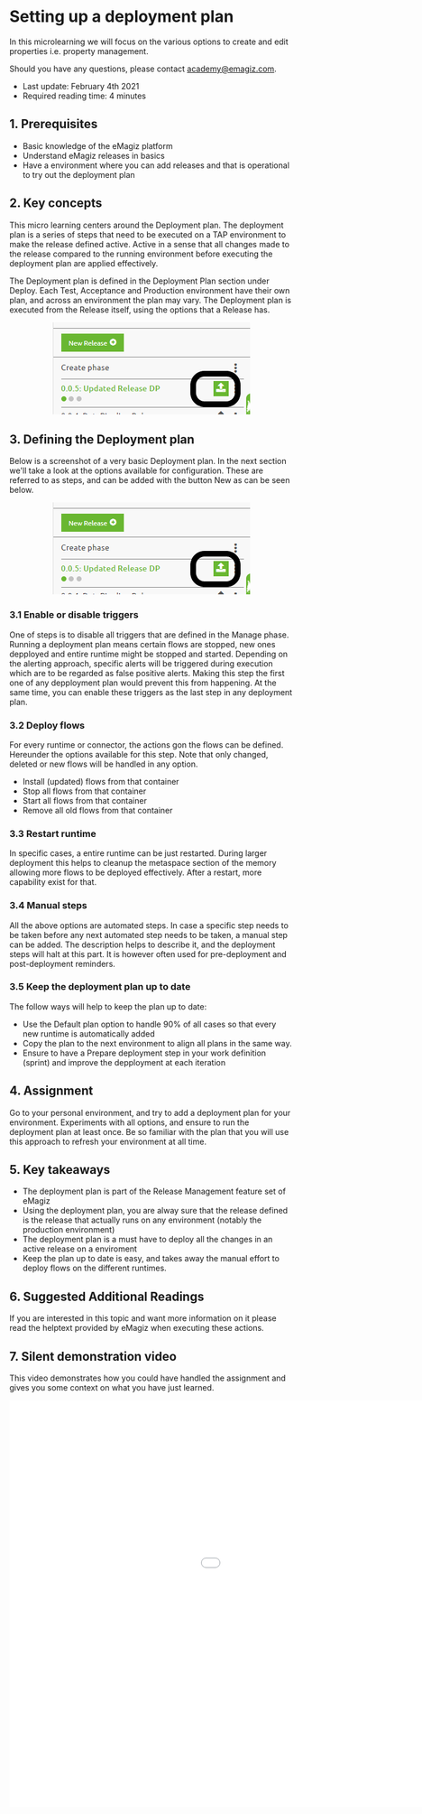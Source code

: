 # Setting up a deployment plan

In this microlearning we will focus on the various options to create and edit properties i.e. property management.

Should you have any questions, please contact academy@emagiz.com.

- Last update: February 4th 2021
- Required reading time: 4 minutes

## 1. Prerequisites
- Basic knowledge of the eMagiz platform
- Understand eMagiz releases in basics
- Have a environment where you can add releases and that is operational to try out the deployment plan

## 2. Key concepts
This micro learning centers around the Deployment plan. The deployment plan is a series of steps that need to be executed on a TAP environment to make the release defined active. Active in a sense that all changes made to the release compared to the running environment before executing the deployment plan are applied effectively.

The Deployment plan is defined in the Deployment Plan section under Deploy. Each Test, Acceptance and Production environment have their own plan, and across an environment the plan may vary. The Deployment plan is executed from the Release itself, using the options that a Release has.


<p align="center"><img src="../../img/microlearning/crashcourse-platform-deploy-setup-deployment-plan-pic1.png"></p>


## 3. Defining the Deployment plan

Below is a screenshot of a very basic Deployment plan. In the next section we'll take a look at the options available for configuration. These are referred to as steps, and can be added with the button New as can be seen below.

<p align="center"><img src="../../img/microlearning/crashcourse-platform-deploy-setup-deployment-plan-pic1.png"></p>


### 3.1 Enable or disable triggers

One of steps is to disable all triggers that are defined in the Manage phase. Running a deployment plan means certain flows are stopped, new ones depployed and entire runtime might be stopped and started. Depending on the alerting approach, specific alerts will be triggered during execution which are to be regarded as false positive alerts. Making this step the first one of any depployment plan would prevent this from happening.
At the same time, you can enable these triggers as the last step in any deployment plan.

### 3.2 Deploy flows
For every runtime or connector, the actions gon the flows can be defined. Hereunder the options available for this step. Note that only changed, deleted or new flows will be handled in any option.
- Install (updated) flows from that container
- Stop all flows from that container
- Start all flows from that container
- Remove all old flows from that container


### 3.3 Restart runtime
In specific cases, a entire runtime can be just restarted. During larger deployment this helps to cleanup the metaspace section of the memory allowing more flows to be deployed effectively. After a restart, more capability exist for that.


### 3.4 Manual steps
All the above options are automated steps. In case a specific step needs to be taken before any next automated step needs to be taken, a manual step can be added. The description helps to describe it, and the deployment steps will halt at this part. It is however often used for pre-deployment and post-deployment reminders.

### 3.5 Keep the deployment plan up to date
The follow ways will help to keep the plan up to date:

- Use the Default plan option to handle 90% of all cases so that every new runtime is automatically added
- Copy the plan to the next environment to align all plans in the same way.
- Ensure to have a Prepare deployment step in your work definition (sprint) and improve the depployment at each iteration


## 4. Assignment

Go to your personal environment, and try to add a deployment plan for your environment. Experiments with all options, and ensure to run the deployment plan at least once. Be so familiar with the plan that you will use this approach to refresh your environment at all time. 

## 5. Key takeaways

- The deployment plan is part of the Release Management feature set of eMagiz
- Using the deployment plan, you are alway sure that the release defined is the release that actually runs on any environment (notably the production environment)
- The deployment plan is a must have to deploy all the changes in an active release on a enviroment
- Keep the plan up to date is easy, and takes away the manual effort to deploy flows on the different runtimes. 

## 6. Suggested Additional Readings

If you are interested in this topic and want more information on it please read the helptext provided by eMagiz when executing these actions.

## 7. Silent demonstration video

This video demonstrates how you could have handled the assignment and gives you some context on what you have just learned.

<iframe width="1280" height="720" src="../../vid/microlearning/crashcourse-platform-deploy-setup-deployment-plan-video.mp4" frameborder="0" allow="accelerometer; autoplay; clipboard-write; encrypted-media; gyroscope; picture-in-picture" allowfullscreen></iframe>